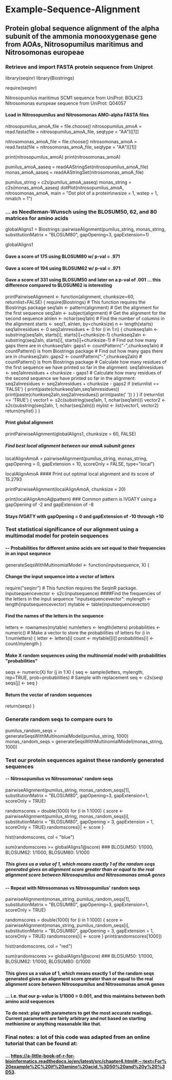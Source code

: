 # Example-Sequence-Alignment

## Protein global sequence alignment of the alpha subunit of the ammonia monooxygenase gene from AOAs, Nitrosopumilus maritimus and Nitrosomonas europeae 

### Retrieve and import FASTA protein sequence from Uniprot
library(seqinr)
library(Biostrings)

require(seqinr)

Nitrosopumilus maritimus SCM1 sequence from UniProt: BOLKZ3
Nitrosomonas europeae sequence from UniProt: Q04057

#### Load in Nitrosopumilus and Nitrosomonas AMO-alpha FASTA files

nitrosopumilus_amoA_file = file.choose()
nitrosopumilus_amoA = read.fasta(file = nitrosopumilus_amoA_file, seqtype = "AA")[[1]]

nitrosomonas_amoA_file = file.choose()
nitrosomonas_amoA = read.fasta(file = nitrosomonas_amoA_file, seqtype = "AA")[[1]]

print(nitrosopumilus_amoA)
print(nitrosomonas_amoA)

pumilus_amoA_aaseq = readAAStringSet(nitrosopumilus_amoA_file)
monas_amoA_aaseq = readAAStringSet(nitrosomonas_amoA_file)

pumilus_string = c2s(pumilus_amoA_aaseq)
monas_string = c2s(monas_amoA_aaseq)
dotPlot(nitrosopumilus_amoA, nitrosomonas_amoA, main = "Dot plot of a protein\nwsize = 1, wstep = 1, nmatch = 1")

### ... as Needleman-Wunsch using the BLOSUM50, 62, and 80 matrices for amino acids
globalAligns1 = Biostrings::pairwiseAlignment(pumilus_string, 
                                  monas_string,
                                  substitutionMatrix = "BLOSUM80",
                                  gapOpening=3, 
                                  gapExtension=1)

globalAligns1
#### Gave a score of 175 using BLOSUM80 w/ p-val = .971
#### Gave a score of 194 using BLOSUM62 w/ p-val = .971
#### Gave a score of 331 using BLOSUM50 and later on a p-val of .001 ... this difference compared to BLOSUM62 is interesting

printPairwiseAlignment <- function(alignment, chunksize=60, returnlist=FALSE)
{
  require(Biostrings)           # This function requires the Biostrings package
  seq1aln <- pattern(alignment) # Get the alignment for the first sequence
  seq2aln <- subject(alignment) # Get the alignment for the second sequence
  alnlen  <- nchar(seq1aln)     # Find the number of columns in the alignment
  starts  <- seq(1, alnlen, by=chunksize)
  n       <- length(starts)
  seq1alnresidues <- 0
  seq2alnresidues <- 0
  for (i in 1:n) {
    chunkseq1aln <- substring(seq1aln, starts[i], starts[i]+chunksize-1)
    chunkseq2aln <- substring(seq2aln, starts[i], starts[i]+chunksize-1)
    # Find out how many gaps there are in chunkseq1aln:
    gaps1 <- countPattern("-",chunkseq1aln) # countPattern() is from Biostrings package
    # Find out how many gaps there are in chunkseq2aln:
    gaps2 <- countPattern("-",chunkseq2aln) # countPattern() is from Biostrings package
    # Calculate how many residues of the first sequence we have printed so far in the alignment:
    seq1alnresidues <- seq1alnresidues + chunksize - gaps1
    # Calculate how many residues of the second sequence we have printed so far in the alignment:
    seq2alnresidues <- seq2alnresidues + chunksize - gaps2
    if (returnlist == 'FALSE')
    {
      print(paste(chunkseq1aln,seq1alnresidues))
      print(paste(chunkseq2aln,seq2alnresidues))
      print(paste(' '))
    }
  }
  if (returnlist == 'TRUE')
  {
    vector1 <- s2c(substring(seq1aln, 1, nchar(seq1aln)))
    vector2 <- s2c(substring(seq2aln, 1, nchar(seq2aln)))
    mylist <- list(vector1, vector2)
    return(mylist)
  }
}


#### Print global alignment 

printPairwiseAlignment(globalAligns1, chunksize = 60, FALSE)


##### Find best local alignment between our amoA subunit genes 
localAlignAmoA = pairwiseAlignment(pumilus_string, monas_string,  gapOpening = 0, gapExtension = 10, scoreOnly = FALSE, type="local")

localAlignAmoA #### Print out optimal local alignment and its score of 15.2793

printPairwiseAlignment(localAlignAmoA, chunksize =  20)

print(localAlignAmoA@pattern) ### Common pattern is IVGATY using a gapOpening of -2 and gapExtension of -8

#### Stays IVGATY with gapOpening = 0 and gapExtension of -10 through +10

### Test statistical significance of our alignment using a multimodal model for protein sequences 
#### -- Probabilities for different amino acids are set equal to their frequencies in an input sequnece

generateSeqsWithMultinomialModel <- function(inputsequence, X)
{
  #### Change the input sequence into a vector of letters
  require("seqinr") # This function requires the SeqinR package.
  inputsequencevector <- s2c(inputsequence)
  ####Find the frequencies of the letters in the input sequence "inputsequencevector":
  mylength <- length(inputsequencevector)
  mytable <- table(inputsequencevector)
  #### Find the names of the letters in the sequence
  letters <- rownames(mytable)
  numletters <- length(letters)
  probabilities <- numeric() # Make a vector to store the probabilities of letters
  for (i in 1:numletters)
  {
    letter <- letters[i]
    count <- mytable[[i]]
    probabilities[i] <- count/mylength
  }
  #### Make X random sequences using the multinomial model with probabilities "probabilities"
  seqs <- numeric(X)
  for (j in 1:X)
  {
    seq <- sample(letters, mylength, rep=TRUE, prob=probabilities) # Sample with replacement
    seq <- c2s(seq)
    seqs[j] <- seq
  }
  #### Return the vector of random sequences
  return(seqs)
}

### Generate random seqs to compare ours to 
pumilus_random_seqs = generateSeqsWithMultinomialModel(pumilus_string, 1000)
monas_random_seqs = generateSeqsWithMultinomialModel(monas_string, 1000)

### Test our protein sequences against these randomly generated sequences
#### -- Nitrosopumilus vs Nitrosomonas' random seqs

pairwiseAlignment(pumilus_string, monas_random_seqs[1], 
                  substitutionMatrix = "BLOSUM80",
                  gapOpening=3, 
                  gapExtension=1, 
                  scoreOnly = TRUE)

randomscores = double(1000)
for (i in 1:1000)
{
  score <- pairwiseAlignment(pumilus_string, monas_random_seqs[i], 
                             substitutionMatrix = "BLOSUM80",
                             gapOpening = 3, gapExtension = 1, scoreOnly = TRUE)
  randomscores[i] <- score
}

hist(randomscores, col = "blue")

sum(randomscores >= globalAligns1@score) ### BLOSUM50: 1/1000, BLOSUM62: 1/1000, BLOSUM80: 1/1000   

##### This gives us a value of 1, which means exactly 1 of the random seqs generated gives an alignment score greater than or equal to the real alignment score between Nitrosopumilus and Nitrosomonas amoA genes
#### -- Repeat with Nitrosomonas vs Nitrosopumilus' random seqs

pairwiseAlignment(monas_string, pumilus_random_seqs[1], 
                  substitutionMatrix = "BLOSUM80",
                  gapOpening=3, 
                  gapExtension=1, 
                  scoreOnly = TRUE)

randomscores = double(1000)
for (i in 1:1000)
{
  score <- pairwiseAlignment(monas_string, pumilus_random_seqs[i], 
                             substitutionMatrix = "BLOSUM80",
                             gapOpening = 3, gapExtension = 1, scoreOnly = TRUE)
  randomscores[i] <- score
}
print(randomscores[1000])

hist(randomscores, col = "red")

sum(randomscores >= globalAligns1@score) ### BLOSUM50: 1/1000, BLOSUM62: 1/1000, BLOSUM80: 0/1000

#### This gives us a value of 1, which means exactly 1 of the random seqs generated gives an alignment score greater than or equal to the real alignment score between Nitrosopumilus and Nitrosomonas amoA genes
#### ... i.e. that our p-value is 1/1000 = 0.001, and this maintains between both amino acid sequences

#### To do next: play with parameters to get the most accurate readings. Current parameters are fairly arbitrary and not based on starting methionine or anything reasonable like that. 

### Final notes: a lot of this code was adapted from an online tutorial that can be found at: 
#### ... https://a-little-book-of-r-for-bioinformatics.readthedocs.io/en/latest/src/chapter4.html#:~:text=For%20example%2C%20if%20amino%20acid,%3D50%20and%20y%20%3D53.

